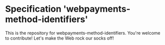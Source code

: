 
# Specification 'webpayments-method-identifiers'

This is the repository for webpayments-method-identifiers. You're welcome to contribute! Let's make the Web rock our socks
off!
